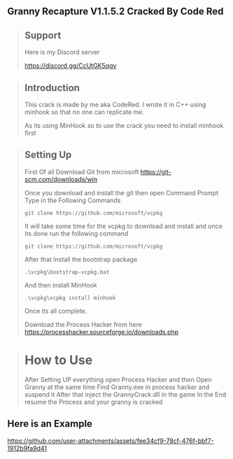 ## Granny Recapture V1.1.5.2 Cracked By Code Red

>## Support
>Here is my Discord server
>
>https://discord.gg/CcUtGK5qgv

>## Introduction
>This crack is made by me aka CodeRed.
>I wrote it in C++ using minhook so that no one can replicate me.
>
>As its using MinHook so to use the crack you need to install minhook first

>## Setting Up
>First Of all Download Git from microsoft
>https://git-scm.com/downloads/win
>
>Once you download and install the git then open Command Prompt
>Type in the Following Commands
>
>```git clone https://github.com/microsoft/vcpkg```
>
>It will take some time for the vcpkg to download and install and once its done run the following command
>
>```git clone https://github.com/microsoft/vcpkg```
>
>After that Install the bootstrap package
>
>```.\vcpkg\bootstrap-vcpkg.bat```
>
>And then install MinHook
>
>```.\vcpkg\vcpkg install minhook```
>
>Once its all complete.
>
>Download the Process Hacker from here
>https://processhacker.sourceforge.io/downloads.php

># How to Use
>After Setting UP everything open Process Hacker and then Open Granny at the same time
>Find Granny.exe in process hacker and suspend it
>After that inject the GrannyCrack.dll in the game
>In the End resume the Process and your granny is cracked

## Here is an Example

https://github.com/user-attachments/assets/fee34cf9-78cf-476f-bbf7-1912b9fa9d41


